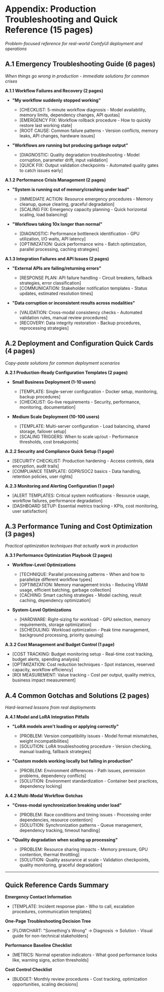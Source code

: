 # Appendix: Production Troubleshooting and Quick Reference (15 pages)
*Problem-focused reference for real-world ComfyUI deployment and operations*

## A.1 Emergency Troubleshooting Guide (6 pages)
*When things go wrong in production - immediate solutions for common crises*

**A.1.1 Workflow Failures and Recovery (2 pages)**
- **"My workflow suddenly stopped working"**
  - [CHECKLIST: 5-minute workflow diagnosis - Model availability, memory limits, dependency changes, API quotas]
  - [EMERGENCY FIX: Workflow rollback procedure - How to quickly restore last working state]
  - [ROOT CAUSE: Common failure patterns - Version conflicts, memory leaks, API changes, hardware issues]

- **"Workflows are running but producing garbage output"**
  - [DIAGNOSTIC: Quality degradation troubleshooting - Model corruption, parameter drift, input validation]
  - [QUICK FIX: Output validation checkpoints - Automated quality gates to catch issues early]

**A.1.2 Performance Crisis Management (2 pages)**
- **"System is running out of memory/crashing under load"**
  - [IMMEDIATE ACTION: Resource emergency procedures - Memory cleanup, queue clearing, graceful degradation]
  - [SCALING FIX: Emergency capacity planning - Quick horizontal scaling, load balancing]

- **"Workflows taking 10x longer than normal"**
  - [DIAGNOSTIC: Performance bottleneck identification - GPU utilization, I/O waits, API latency]
  - [OPTIMIZATION: Quick performance wins - Batch optimization, parallel processing, caching strategies]

**A.1.3 Integration Failures and API Issues (2 pages)**
- **"External APIs are failing/returning errors"**
  - [RESPONSE PLAN: API failure handling - Circuit breakers, fallback strategies, error classification]
  - [COMMUNICATION: Stakeholder notification templates - Status updates, estimated resolution times]

- **"Data corruption or inconsistent results across modalities"**
  - [VALIDATION: Cross-modal consistency checks - Automated validation rules, manual review procedures]
  - [RECOVERY: Data integrity restoration - Backup procedures, reprocessing strategies]

## A.2 Deployment and Configuration Quick Cards (4 pages)
*Copy-paste solutions for common deployment scenarios*

**A.2.1 Production-Ready Configuration Templates (2 pages)**
- **Small Business Deployment (1-10 users)**
  - [TEMPLATE: Single-server configuration - Docker setup, monitoring, backup procedures]
  - [CHECKLIST: Go-live requirements - Security, performance, monitoring, documentation]

- **Medium Scale Deployment (10-100 users)**
  - [TEMPLATE: Multi-server configuration - Load balancing, shared storage, failover setup]
  - [SCALING TRIGGERS: When to scale up/out - Performance thresholds, cost breakpoints]

**A.2.2 Security and Compliance Quick Setup (1 page)**
- [SECURITY CHECKLIST: Production hardening - Access controls, data encryption, audit trails]
- [COMPLIANCE TEMPLATE: GDPR/SOC2 basics - Data handling, retention policies, user rights]

**A.2.3 Monitoring and Alerting Configuration (1 page)**
- [ALERT TEMPLATES: Critical system notifications - Resource usage, workflow failures, performance degradation]
- [DASHBOARD SETUP: Essential metrics tracking - KPIs, cost monitoring, user satisfaction]

## A.3 Performance Tuning and Cost Optimization (3 pages)
*Practical optimization techniques that actually work in production*

**A.3.1 Performance Optimization Playbook (2 pages)**
- **Workflow-Level Optimizations**
  - [TECHNIQUE: Parallel processing patterns - When and how to parallelize different workflow types]
  - [OPTIMIZATION: Memory management tricks - Reducing VRAM usage, efficient batching, garbage collection]
  - [CACHING: Smart caching strategies - Model caching, result caching, dependency optimization]

- **System-Level Optimizations**
  - [HARDWARE: Right-sizing for workload - GPU selection, memory requirements, storage optimization]
  - [SCHEDULING: Workload optimization - Peak time management, background processing, priority queuing]

**A.3.2 Cost Management and Budget Control (1 page)**
- [COST TRACKING: Budget monitoring setup - Real-time cost tracking, budget alerts, spending analysis]
- [OPTIMIZATION: Cost reduction techniques - Spot instances, reserved capacity, workflow efficiency]
- [ROI MEASUREMENT: Value tracking - Cost per output, quality metrics, business impact measurement]

## A.4 Common Gotchas and Solutions (2 pages)
*Hard-learned lessons from real deployments*

**A.4.1 Model and LoRA Integration Pitfalls**
- **"LoRA models aren't loading or applying correctly"**
  - [PROBLEM: Version compatibility issues - Model format mismatches, weight incompatibilities]
  - [SOLUTION: LoRA troubleshooting procedure - Version checking, manual loading, fallback strategies]

- **"Custom models working locally but failing in production"**
  - [PROBLEM: Environment differences - Path issues, permission problems, dependency conflicts]
  - [SOLUTION: Environment standardization - Container best practices, dependency locking]

**A.4.2 Multi-Modal Workflow Gotchas**
- **"Cross-modal synchronization breaking under load"**
  - [PROBLEM: Race conditions and timing issues - Processing order dependencies, resource contention]
  - [SOLUTION: Synchronization patterns - Queue management, dependency tracking, timeout handling]

- **"Quality degradation when scaling up processing"**
  - [PROBLEM: Resource sharing impacts - Memory pressure, GPU contention, thermal throttling]
  - [SOLUTION: Quality assurance at scale - Validation checkpoints, quality monitoring, graceful degradation]

---

## Quick Reference Cards Summary

**Emergency Contact Information**
- [TEMPLATE: Incident response plan - Who to call, escalation procedures, communication templates]

**One-Page Troubleshooting Decision Tree**
- [FLOWCHART: "Something's Wrong" → Diagnosis → Solution - Visual guide for non-technical stakeholders]

**Performance Baseline Checklist**
- [METRICS: Normal operation indicators - What good performance looks like, warning signs, action thresholds]

**Cost Control Checklist**
- [BUDGET: Monthly review procedures - Cost tracking, optimization opportunities, scaling decisions]